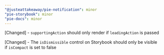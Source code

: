 ```yaml
---
"@justeattakeaway/pie-notification": minor
"pie-storybook": minor
"pie-docs": minor
---
```


[Changed] - `supportingAction` should only render if `leadingAction` is passed

[Changed] - The `isDismissible` control on Storybook should only be visible if `isCompact` is set to false 
